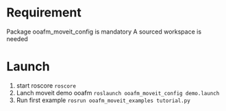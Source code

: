 # Requirement

Package ooafm_moveit_config is mandatory 
A sourced workspace is needed

# Launch 

1. start roscore ``roscore``
2. Lanch moveit demo ooafm ``roslaunch ooafm_moveit_config demo.launch``
3. Run first example ``rosrun ooafm_moveit_examples tutorial.py``
